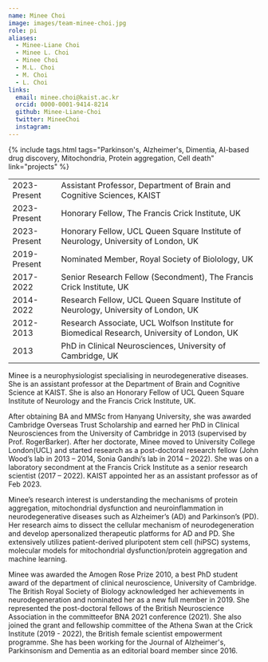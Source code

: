 ```yaml
---
name: Minee Choi
image: images/team-minee-choi.jpg
role: pi
aliases:
  - Minee-Liane Choi
  - Minee L. Choi
  - Minee Choi
  - M.L. Choi
  - M. Choi
  - L. Choi
links:  
  email: minee.choi@kaist.ac.kr
  orcid: 0000-0001-9414-8214
  github: Minee-Liane-Choi
  twitter: MineeChoi
  instagram:
---
```


{%
  include tags.html
  tags="Parkinson's, Alzheimer's, Dimentia, AI-based drug discovery, Mitochondria, Protein aggregation, Cell death"
  link="projects"
%}

<table>
  <tr>
    <td>2023-Present</td>
    <td>Assistant Professor, Department of Brain and Cognitive Sciences, KAIST</td>
  </tr>
  <tr>
    <td>2023-Present</td>
    <td>Honorary Fellow, The Francis Crick Institute, UK</td>
  </tr>
  <tr>
    <td>2023-Present</td>
    <td>Honorary Fellow, UCL Queen Square Institute of Neurology, University of London, UK</td>
  </tr>
  <tr>
    <td>2019-Present</td>
    <td>Nominated Member, Royal Society of Biolology, UK</td>
  </tr>
  <tr>
    <td>2017-2022</td>
    <td>Senior Research Fellow (Secondment), The Francis Crick Institute, UK</td>
  </tr>
  <tr>
    <td>2014-2022</td>
    <td>Research Fellow, UCL Queen Square Institute of Neurology, University of London, UK</td>
  </tr>
  <tr>
    <td>2012-2013</td>
    <td>Research Associate, UCL Wolfson Institute for Biomedical Research, University of London, UK</td>
  </tr>
  <tr>
    <td>2013 </td>
    <td>PhD in Clinical Neurosciences, University of Cambridge, UK</td>
  </tr>
</table>

Minee is a neurophysiologist specialising in neurodegenerative diseases. She is an assistant professor at the Department of Brain and Cognitive Science at KAIST. She is also an Honorary Fellow of UCL Queen Square Institute of Neurology and the Francis Crick Institute, UK. <br>

After obtaining BA and MMSc from Hanyang University, she was awarded Cambridge Overseas Trust Scholarship and earned her PhD in Clinical Neurosciences from the University of Cambridge in 2013 (supervised by Prof. RogerBarker). After her doctorate, Minee moved to University College London(UCL) and started research as a post-doctoral research fellow (John Wood’s lab in 2013 – 2014, Sonia Gandhi’s lab in 2014 – 2022). She was on a laboratory secondment at the Francis Crick Institute as a senior research scientist (2017 – 2022). KAIST appointed her as an assistant professor as of Feb 2023.
 
Minee’s research interest is understanding the mechanisms of protein aggregation, mitochondrial dysfunction and neuroinflammation in neurodegenerative diseases such as Alzheimer’s (AD) and Parkinson’s (PD). Her research aims to dissect the cellular mechanism of neurodegeneration and develop apersonalized therapeutic platforms for AD and PD. She extensively utilizes patient-derived pluripotent stem cell (hiPSC) systems, molecular models for mitochondrial dysfunction/protein aggregation and machine learning.

Minee was awarded the Amogen Rose Prize 2010, a best PhD student award of the department of clinical neuroscience, University of Cambridge. The British Royal Society of Biology acknowledged her achievements in neurodegeneration and nominated her as a new full member in 2019. She represented the post-doctoral fellows of the British Neuroscience Association in the committeefor BNA 2021 conference (2021). She also joined the grant and fellowship committee of the Athena Swan at the Crick Institute (2019 - 2022), the British female scientist empowerment programme. She has been working for the Journal of Alzheimer's, Parkinsonism and Dementia as an editorial board member since 2016.
